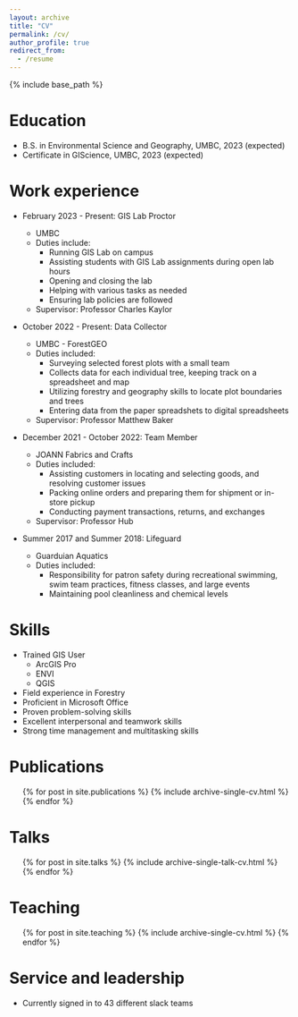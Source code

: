 ```yaml
---
layout: archive
title: "CV"
permalink: /cv/
author_profile: true
redirect_from:
  - /resume
---
```


{% include base_path %}

Education
======
* B.S. in Environmental Science and Geography, UMBC, 2023 (expected)
* Certificate in GIScience, UMBC, 2023 (expected)

Work experience
======
* February 2023 - Present: GIS Lab Proctor
  * UMBC
  * Duties include:
    * Running GIS Lab on campus
    * Assisting students with GIS Lab assignments during open lab hours
    * Opening and closing the lab
    * Helping with various tasks as needed
    * Ensuring lab policies are followed
  * Supervisor: Professor Charles Kaylor


* October 2022 - Present: Data Collector
  * UMBC - ForestGEO
  * Duties included:
    *  Surveying selected forest plots with a small team
    *  Collects data for each individual tree, keeping track on a spreadsheet and map
    *  Utilizing forestry and geography skills to locate plot boundaries and trees
    *  Entering data from the paper spreadshets to digital spreadsheets
  * Supervisor: Professor Matthew Baker


* December 2021 - October 2022: Team Member
  * JOANN Fabrics and Crafts
  * Duties included:
    * Assisting customers in locating and selecting goods, and resolving customer issues
    * Packing online orders and preparing them for shipment or in-store pickup
    * Conducting payment transactions, returns, and exchanges
  * Supervisor: Professor Hub


* Summer 2017 and Summer 2018: Lifeguard
  * Guarduian Aquatics
  * Duties included:
    * Responsibility for patron safety during recreational swimming, swim team practices, fitness classes, and large events
    * Maintaining pool cleanliness and chemical levels
  
Skills
======
* Trained GIS User
  * ArcGIS Pro
  * ENVI
  * QGIS
* Field experience in Forestry
* Proficient in Microsoft Office
* Proven problem-solving skills
* Excellent interpersonal and teamwork skills
* Strong time management and multitasking skills

Publications
======
  <ul>{% for post in site.publications %}
    {% include archive-single-cv.html %}
  {% endfor %}</ul>
  
Talks
======
  <ul>{% for post in site.talks %}
    {% include archive-single-talk-cv.html %}
  {% endfor %}</ul>
  
Teaching
======
  <ul>{% for post in site.teaching %}
    {% include archive-single-cv.html %}
  {% endfor %}</ul>
  
Service and leadership
======
* Currently signed in to 43 different slack teams
